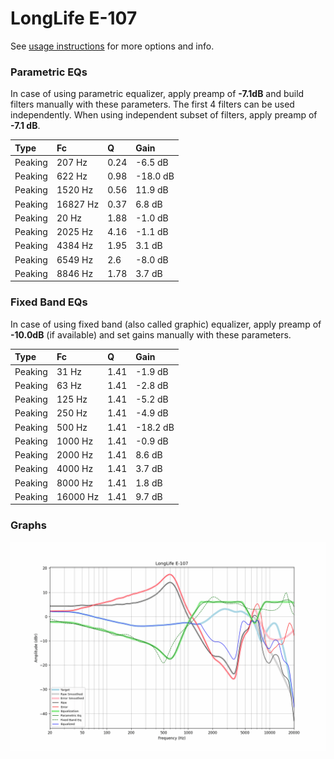 # LongLife E-107
See [usage instructions](https://github.com/jaakkopasanen/AutoEq#usage) for more options and info.

### Parametric EQs
In case of using parametric equalizer, apply preamp of **-7.1dB** and build filters manually
with these parameters. The first 4 filters can be used independently.
When using independent subset of filters, apply preamp of **-7.1 dB**.

| Type    | Fc       |    Q | Gain     |
|:--------|:---------|:-----|:---------|
| Peaking | 207 Hz   | 0.24 | -6.5 dB  |
| Peaking | 622 Hz   | 0.98 | -18.0 dB |
| Peaking | 1520 Hz  | 0.56 | 11.9 dB  |
| Peaking | 16827 Hz | 0.37 | 6.8 dB   |
| Peaking | 20 Hz    | 1.88 | -1.0 dB  |
| Peaking | 2025 Hz  | 4.16 | -1.1 dB  |
| Peaking | 4384 Hz  | 1.95 | 3.1 dB   |
| Peaking | 6549 Hz  | 2.6  | -8.0 dB  |
| Peaking | 8846 Hz  | 1.78 | 3.7 dB   |

### Fixed Band EQs
In case of using fixed band (also called graphic) equalizer, apply preamp of **-10.0dB**
(if available) and set gains manually with these parameters.

| Type    | Fc       |    Q | Gain     |
|:--------|:---------|:-----|:---------|
| Peaking | 31 Hz    | 1.41 | -1.9 dB  |
| Peaking | 63 Hz    | 1.41 | -2.8 dB  |
| Peaking | 125 Hz   | 1.41 | -5.2 dB  |
| Peaking | 250 Hz   | 1.41 | -4.9 dB  |
| Peaking | 500 Hz   | 1.41 | -18.2 dB |
| Peaking | 1000 Hz  | 1.41 | -0.9 dB  |
| Peaking | 2000 Hz  | 1.41 | 8.6 dB   |
| Peaking | 4000 Hz  | 1.41 | 3.7 dB   |
| Peaking | 8000 Hz  | 1.41 | 1.8 dB   |
| Peaking | 16000 Hz | 1.41 | 9.7 dB   |

### Graphs
![](./LongLife%20E-107.png)